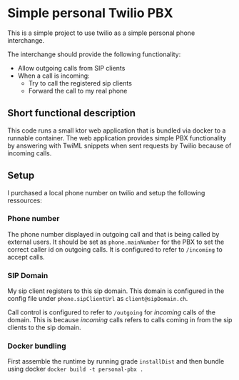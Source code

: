 # Simple personal Twilio PBX

This is a simple project to use twilio
as a simple personal phone interchange.

The interchange should provide the following functionality:
- Allow outgoing calls from SIP clients
- When a call is incoming:
    - Try to call the registered sip clients
    - Forward the call to my real phone
  
## Short functional description 
This code runs a small ktor web application that is bundled
via docker to a runnable container. The web application provides
simple PBX functionality by answering with TwiML snippets when sent
requests by Twilio because of incoming calls.

## Setup
I purchased a local phone number on twilio and setup the following ressources:

### Phone number
The phone number displayed in outgoing call and that is being called by 
external users. It should be set as ``phone.mainNumber`` for the  PBX 
to set the correct caller id on outgoing calls. 
It is configured to refer to ``/incoming`` to accept calls. 

### SIP Domain
My sip client registers to this sip domain. This domain is configured in the
config file under ``phone.sipClientUrl`` as ``client@sipDomain.ch``.

Call control is configured to refer to ``/outgoing`` for *incoming* calls of the domain.
This is because *incoming* calls refers to calls coming in from the sip clients
to the sip domain.

### Docker bundling
First assemble the runtime by running grade ``installDist`` and then bundle using docker
``docker build -t personal-pbx .``





